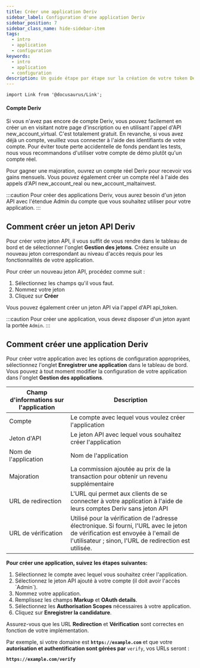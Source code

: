 ```yaml
---
title: Créer une application Deriv
sidebar_label: Configuration d'une application Deriv
sidebar_position: 7
sidebar_class_name: hide-sidebar-item
tags:
  - intro
  - application
  - configuration
keywords:
  - intro
  - application
  - configuration
description: Un guide étape par étape sur la création de votre token Deriv API et la construction de votre application de trading avec l'aide de notre API de trading. En savoir plus.
---
```


```mdx-code-block
import Link from '@docusaurus/Link';
```

#### Compte Deriv

Si vous n'avez pas encore de compte Deriv, vous pouvez facilement en créer un en visitant notre page d'inscription ou en utilisant l'appel d'API <Link href="/api-explorer#new_account_virtual" target="_blank" rel="noopener noreferrer">new_account_virtual</Link>. C'est totalement gratuit. En revanche, si vous avez déjà un compte, veuillez vous connecter à l'aide des identifiants de votre compte. Pour éviter toute perte accidentelle de fonds pendant les tests, nous vous recommandons d'utiliser votre compte de démo plutôt qu'un compte réel.

Pour gagner une majoration, ouvrez un compte réel Deriv pour recevoir vos gains mensuels. Vous pouvez également créer un compte réel à l'aide des appels d'API <Link href="/api-explorer#new_account_real" target="_blank" rel="noopener noreferrer">new_account_real</Link> ou <Link href="/api-explorer#new_account_maltainvest" target="_blank" rel="noopener noreferrer">new_account_maltainvest</Link>.

:::caution
Pour créer des applications Deriv, vous aurez besoin d'un jeton API avec l'étendue Admin du compte que vous souhaitez utiliser pour votre application.
:::

## Comment créer un jeton API Deriv

Pour créer votre jeton API, il vous suffit de vous rendre dans le tableau de bord et de sélectionner l'onglet **Gestion des jetons**. Créez ensuite un nouveau jeton correspondant au niveau d'accès requis pour les fonctionnalités de votre application.

Pour créer un nouveau jeton API, procédez comme suit :

1. Sélectionnez les champs qu'il vous faut.
2. Nommez votre jeton
3. Cliquez sur **Créer**

Vous pouvez également créer un jeton API via l'appel d'API <Link href="/api-explorer#api_token" target="_blank" rel="noopener noreferrer">api_token</Link>.

:::caution
Pour créer une application, vous devez disposer d'un jeton ayant la portée `Admin`.
:::

## Comment créer une application Deriv

Pour créer votre application avec les options de configuration appropriées, sélectionnez l'onglet **Enregistrer une application** dans le tableau de bord. Vous pouvez à tout moment modifier la configuration de votre application dans l'onglet **Gestion des applications**.

| Champ d'informations sur l'application | Description                                                                                                                                                                                                               |
| -------------------------------------- | ------------------------------------------------------------------------------------------------------------------------------------------------------------------------------------------------------------------------- |
| Compte                                 | Le compte avec lequel vous voulez créer l'application                                                                                                                                                                     |
| Jeton d'API                            | Le jeton API avec lequel vous souhaitez créer l'application                                                                                                                                                               |
| Nom de l'application                   | Nom de l'application                                                                                                                                                                                                      |
| Majoration                             | La commission ajoutée au prix de la transaction pour obtenir un revenu supplémentaire                                                                                                                                     |
| URL de redirection                     | L'URL qui permet aux clients de se connecter à votre application à l'aide de leurs comptes Deriv sans jeton API                                                                                                           |
| URL de vérification                    | Utilisé pour la vérification de l'adresse électronique. Si fourni, l'URL avec le jeton de vérification est envoyée à l'email de l'utilisateur ; sinon, l'URL de redirection est utilisée. |

**Pour créer une application, suivez les étapes suivantes:**

1. Sélectionnez le compte avec lequel vous souhaitez créer l'application.
2. Sélectionnez le jeton API ajouté à votre compte (il doit avoir l'accès \`Admin\`).
3. Nommez votre application.
4. Remplissez les champs **Markup** et **OAuth details**.
5. Sélectionnez les **Authorisation Scopes** nécessaires à votre application.
6. Cliquez sur **Enregistrer la candidature**.

Assurez-vous que les URL **Redirection** et **Vérification** sont correctes en fonction de votre implémentation.

Par exemple, si votre domaine est **`https://example.com`** et que votre **autorisation et authentification sont gérées par** `verify`, vos URLs seront :

**`https://example.com/verify`**
